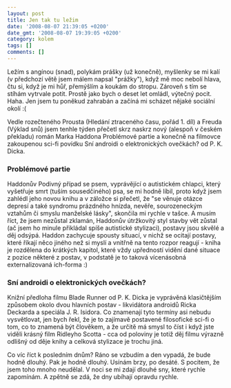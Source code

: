 ```yaml
---
layout: post
title: Jen tak tu ležim
date: '2008-08-07 21:39:05 +0200'
date_gmt: '2008-08-07 19:39:05 +0200'
category: kolem
tags: []
comments: []
---
```

<p>Ležím s angínou (snad), polykám prášky (už konečně), myšlenky se mi kalí (v předchozí větě jsem málem napsal "prážky"), když mě moc nebolí hlava, čtu si, když je mi hůř, přemýšlím a koukám do stropu. Zároveň s tím se stíhám vytrvale potit. Prostě jako bych o deset let omládl, výtečný pocit. Haha. Jen jsem tu poněkud zahrabán a začíná mi scházet nějaké sociální okolí :(</p>
<p>Vedle rozečteného Prousta (Hledání ztraceného času, pořád 1. díl) a Freuda (Výklad snů) jsem tenhle týden přečetl skrz naskrz nový (alespoň v českém překladu) román Marka Haddona Problémové partie a konečně na filmovce zakoupenou sci-fi povídku Sní androidi o elektronických ovečkách? od P. K. Dicka.</p>
<h3>Problémové partie</h3>
<p>Haddonův Podivný případ se psem, vyprávějící o autistickém chlapci, který vyšetřuje smrt (tuším sousedčiného) psa, se mi hodně líbil, proto když jsem zahlédl jeho novou knihu a v záložce si přečetl, že "se věnuje otázce depresí a také syndromu prázdného hnízda, nevěře, sourozeneckým vztahům či smyslu manželské lásky", skončila mi rychle v tašce. A musím říct, že jsem nezůstal zklamán, Haddonův útržkovitý styl stavby vět zůstal (ač jsem ho minule přikládal spíše  autistické stylizaci), postavy jsou skvělé a děj odsýpá. Haddon zachycuje spousty situací, v nichž se ocitají postavy, které říkají něco jiného než si myslí a vnitřně na tento rozpor reagují - kniha je rozdělena do krátkých kapitol, které vždy upředností vidění dané situace z pozice některé z postav, v podstatě je to taková vícenásobná externalizovaná ich-forma :)</p>
<h3>Sní androidi o elektronických ovečkách?</h3>
<p>Knižní předloha filmu Blade Runner od P. K. Dicka je vyprávěná klasičtějším způsobem okolo dvou hlavních postav - likvidátora androidů Ricka Deckarda a speciála J. R. Isidora. Co znamenají tyto termíny asi nebudu vysvětlovat, jen bych řekl, že je to zajímavě postavené filosofické sci-fi o tom, co to znamená být člověkem, a že určitě má smysl to číst i když jste viděli krásný film Ridleyho Scotta - cca od poloviny je totiž děj filmu výrazně odlišný od děje knihy a celková stylizace je trochu jiná.</p>
<p>Co víc říct k posledním dnům? Ráno se vzbudím a den vypadá, že bude hodně dlouhý. Pak je hodně dlouhý. Usínám brzy, po desáté. S pocitem, že jsem toho mnoho neudělal. V noci se mi zdají dlouhé sny, které rychle zapomínám. A zpětně se zdá, že dny ubíhají opravdu rychle.</p>
